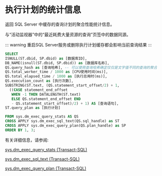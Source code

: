 # 执行计划的统计信息

返回 SQL Server 中缓存的查询计划的聚合性能统计信息。 

与“活动监视器”中的“最近耗费大量资源的查询”页签中的数据同源。

::: warning
重启SQL Server服务或删除执行计划缓存都会影响当前查询结果
:::

```sql
SELECT
ISNULL(ST.dbid, SP.dbid) as [数据库ID],
DB_NAME(isnull(ST.dbid, SP.dbid)) as [数据库名称],
QS.query_hash as [查询哈希], -- 可以使用查询哈希确定仅仅是文字值不同的查询的聚合资源使用情况
QS.total_worker_time / 1000 as [CPU使用时间(ms)], 
QS.total_elapsed_time / 1000 as [执行总用时(ms)],
QS.execution_count as [执行次数],
SUBSTRING(ST.text, (QS.statement_start_offset/2) + 1,  
  ((CASE statement_end_offset   
   WHEN -1 THEN DATALENGTH(ST.text)  
   ELSE QS.statement_end_offset END   
   - QS.statement_start_offset)/2) + 1) AS [查询语句],
ST.query_plan as [执行计划]

FROM sys.dm_exec_query_stats AS QS  
CROSS APPLY sys.dm_exec_sql_text(QS.sql_handle) as ST
CROSS APPLY sys.dm_exec_query_plan(QS.plan_handle) as SP
ORDER BY 1, 3;
```

有关详细信息，请参阅:

[sys.dm_exec_query_stats (Transact-SQL)](https://docs.microsoft.com/zh-cn/sql/relational-databases/system-dynamic-management-views/sys-dm-exec-query-stats-transact-sql?view=sql-server-ver15#examples)

[sys.dm_exec_sql_text (Transact-SQL)](https://docs.microsoft.com/zh-cn/sql/relational-databases/system-dynamic-management-views/sys-dm-exec-sql-text-transact-sql?view=sql-server-ver15)

[sys.dm_exec_query_plan (Transact-SQL)](https://docs.microsoft.com/zh-cn/sql/relational-databases/system-dynamic-management-views/sys-dm-exec-query-plan-transact-sql?view=sql-server-ver15)

